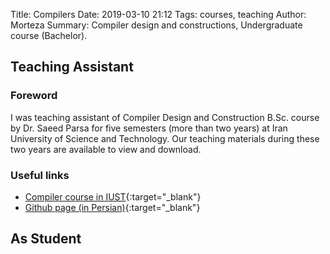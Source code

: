 Title: Compilers
Date: 2019-03-10 21:12
Tags: courses, teaching
Author: Morteza
Summary: Compiler design and constructions, Undergraduate course (Bachelor). 


## Teaching Assistant


### Foreword
I was teaching assistant of Compiler Design and Construction B.Sc. course by Dr. Saeed Parsa for five semesters (more than two years) at Iran University of Science and Technology. Our teaching materials during these two years are available to view and download.


### Useful links

* [Compiler course in IUST](http://parsa.iust.ac.ir/courses/compilers/){:target="_blank"}
* [Github page (in Persian)](https://compileriust.github.io/){:target="_blank"}



## As Student
